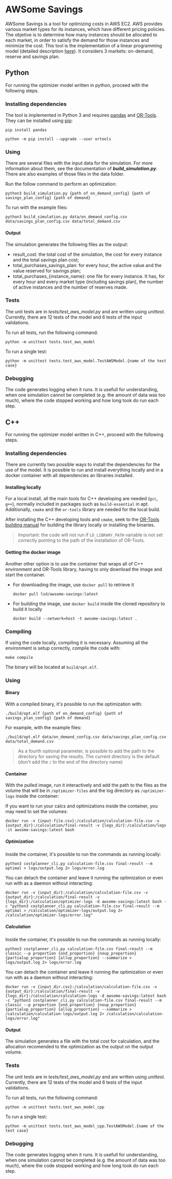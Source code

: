 # AWSome Savings

AWSome Savings is a tool for optimizing costs in AWS EC2. AWS provides various market types for its instances, which have different pricing policies. The objetive is to determine how many instances should be allocated to each market, in order to satisfy the demand for those instances and minimize the cost. This tool is the implementation of a linear programming model (detailed description [here](https://www.overleaf.com/read/fyfghmzfkmtq)). It considers 3 markets: on-demand, reserve and savings plan.

## Python

For running the optimizer model written in python, proceed with the following steps.

### Installing dependencies

The tool is implemented in Python 3 and requires [pandas](https://pandas.pydata.org/) and [OR-Tools](https://developers.google.com/optimization). They can be installed using [pip](https://pypi.org/project/pip/):

```
pip install pandas
```

```
python -m pip install --upgrade --user ortools
```

### Using

There are several files with the input data for the simulation. For more information about them, see the documentation of ***build_simulation.py***. There are also examples of those files in the data folder.

Run the follow command to perform an optimization:
```
python3 build_simulation.py {path of on_demand_config} {path of savings_plan_config} {path of demand}
```
To run with the example files:
```
python3 build_simulation.py data/on_demand_config.csv data/savings_plan_config.csv data/total_demand.csv
```

#### Output

The simulation generates the following files as the output:
- result_cost: the total cost of the simulation, the cost for every instance and the total 
    savings plan cost;
- total_purchases_savings_plan: for every hour, the active value and the value reserved 
    for savings plan;
- total_purchases_{instance_name}: one file for every instance. It has, for every hour 
    and every market type (including savings plan), the number of active instances and 
    the number of reserves made.

### Tests

The unit tests are in *tests/test_aws_model.py* and are written using *unittest*. Currently, there are 12 tests of the model and 6 tests of the input validations. 

To run all tests, run the following command:
```
python -m unittest tests.test_aws_model
```
To run a single test:
```
python -m unittest tests.test_aws_model.TestAWSModel.{name of the test case}
```
### Debugging

The code generates logging when it runs. It is usefull for understanding, when one simulation cannot be completed (e.g. the amount of data was too much), where the code stopped working and how long took do run each step.

## C++

For running the optimizer model written in C++, proceed with the following steps.

### Installing dependencies

There are currently two possible ways to install the dependencies for the use of the model. It is possible to run and install everything locally and in a docker container with all dependencies an libraries installed.

#### Installing locally

For a local install, all the main tools for C++ developing are needed (`gcc`, `g++`), normally included in packages such as `build-essential` in apt. Additionally, `cmake` and the `or-tools` library are needed for the local build.

After installing the C++ developing tools and `cmake`, seek to the [OR-Tools building manual](https://developers.google.com/optimization/install/cpp) for building the library locally or installing the binaries.

> Important: the code will not run if `LD_LIBRARY_PATH` variable is not set correctly pointing to the path of the installation of OR-Tools.

#### Getting the docker image

Another other option is to use the container that wraps all of C++ environment and OR-Tools library, having to only download the image and start the container.

- For downloading the image, use `docker pull` to retrieve it

    ```
    docker pull lsd/awsome-savings:latest
    ```

- For building the image, use `docker build` inside the cloned repository to build it locally

    ```
    docker build --network=host -t awsome-savings:latest .
    ```

### Compiling

If using the code locally, compiling it is necessary. Assuming all the environment is setup correctly, compile the code with:

```
make compile
```

The binary will be located at `build/opt.elf`.

### Using

#### Binary

With a compiled binary, it's possible to run the optimization with:

```
./build/opt.elf {path of on_demand_config} {path of savings_plan_config} {path of demand}
```

For example, with the example files:
```
./build/opt.elf data/on_demand_config.csv data/savings_plan_config.csv data/total_demand.csv
```

> As a fourth optional parameter, is possible to add the path to the directory for saving the results. The current directory is the default (don't add the `/` to the end of the directory name)

#### Container

With the pulled image, run it interactively and add the path to the files as the volume that will be in `/optimizer-files` and the log directory as `/optimizer-logs` inside the container:

If you want to run your calcs and optimizations inside the container, you may need to set the volumes:
```
docker run -v {input-file.csv}:/calculation/calculation-file.csv -v {output_dir}:/calculation/final-result -v {logs_dir}:/calculation/logs -it awsome-savings:latest bash
```

##### Optimization

Inside the container, it's possible to run the commands as running locally:
```
python3 costplanner_cli.py calculation-file.csv final-result --m optimal > logs/output.log 2> logs/error.log
```

You can detach the container and leave it running the optimization or even run with as a daemon without interacting:
```
docker run -v {input_dir}:/calculation/calculation-file.csv -v {output_dir}:/calculation/final-result -v {logs_dir}:/calculation/optimizer-logs -d awsome-savings:latest bash -c "python3 costplanner_cli.py calculation-file.csv final-result --m optimal > /calculation/optimizer-logs/output.log 2> /calculation/optimizer-logs/error.log"
```

##### Calculation

Inside the container, it's possible to run the commands as running locally:
```
python3 costplanner_cli.py calculation-file.csv final-result --m classic --p proportion {ond_proportion} {noup_proportion} {partialup_proportion} {allup_proportion} --summarize > logs/output.log 2> logs/error.log
```

You can detach the container and leave it running the optimization or even run with as a daemon without interacting:
```
docker run -v {input_dir.csv}:/calculation/calculation-file.csv -v {output_dir}:/calculation/final-result -v {logs_dir}:/calculation/calculation-logs -d awsome-savings:latest bash -c "python3 costplanner_cli.py calculation-file.csv final-result --m classic --p proportion {ond_proportion} {noup_proportion} {partialup_proportion} {allup_proportion} --summarize > /calculation/calculation-logs/output.log 2> /calculation/calculation-logs/error.log"
```

#### Output

The simulation generates a file with the total cost for calculation, and the allocation recomended to the optimization as the output on the output volume.

### Tests

The unit tests are in *tests/test_aws_model.py* and are written using *unittest*. Currently, there are 12 tests of the model and 6 tests of the input validations. 

To run all tests, run the following command:
```
python -m unittest tests.test_aws_model_cpp
```
To run a single test:
```
python -m unittest tests.test_aws_model_cpp.TestAWSModel.{name of the test case}
```
### Debugging

The code generates logging when it runs. It is usefull for understanding, when one simulation cannot be completed (e.g. the amount of data was too much), where the code stopped working and how long took do run each step.
